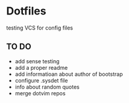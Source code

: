 # Dotfiles

testing VCS for config files

## TO DO

* add sense testing
* add a proper readme
* add informatioan about author of bootstrap
* configure .sysdet file
* info about random quotes
* merge dotvim repos
